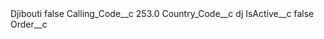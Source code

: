 <?xml version="1.0" encoding="UTF-8"?>
<CustomMetadata xmlns="http://soap.sforce.com/2006/04/metadata" xmlns:xsi="http://www.w3.org/2001/XMLSchema-instance" xmlns:xsd="http://www.w3.org/2001/XMLSchema">
    <label>Djibouti</label>
    <protected>false</protected>
    <values>
        <field>Calling_Code__c</field>
        <value xsi:type="xsd:double">253.0</value>
    </values>
    <values>
        <field>Country_Code__c</field>
        <value xsi:type="xsd:string">dj</value>
    </values>
    <values>
        <field>IsActive__c</field>
        <value xsi:type="xsd:boolean">false</value>
    </values>
    <values>
        <field>Order__c</field>
        <value xsi:nil="true"/>
    </values>
</CustomMetadata>
